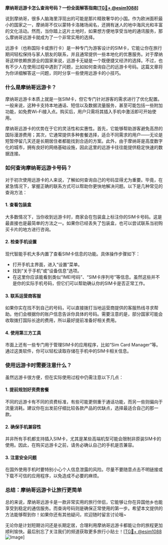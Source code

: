 **摩纳哥远游卡怎么查询号码？一份全面解答指南[[TG💪+ @esim1088](https://t.me/s/esim1088)]**

说到摩纳哥，很多人脑海里浮现出的可能是那片精致奢华的小国。作为欧洲面积最小的国家之一，摩纳哥不仅以蒙特卡洛赌场闻名，还拥有迷人的地中海风光和丰富的文化活动。然而，当你踏上这片土地时，如果想方便地享受当地的通讯服务，那么摩纳哥远游卡就成为了一个非常实用的选择。

远游卡（也称国际卡或旅行卡）是一种专门为游客设计的SIM卡，它能让你在旅行期间轻松保持与家人朋友的联系，并且通常提供一些本地化的优惠服务。对于摩纳哥这样依赖旅游业的国家来说，远游卡无疑是一个既便捷又经济的选择。不过，也有不少人在使用过程中遇到了问题，比如如何查询自己的远游卡号码。这篇文章将为你详细解答这一问题，同时分享一些使用远游卡的小技巧。

### **什么是摩纳哥远游卡？**

摩纳哥远游卡本质上就是一张SIM卡，但它专门针对游客的需求进行了优化配置。一般来说，这种卡支持本地通话、短信以及数据流量服务，甚至可能包括一些附加功能，如免费Wi-Fi接入点。购买后，用户只需将其插入手机中激活即可开始使用。

摩纳哥远游卡的优势在于它的灵活性和实惠性。首先，它能够帮助游客避免高昂的国际漫游费用；其次，它通常提供多种套餐选择，适合不同需求的用户——无论是短暂停留几天还是长期居住者都能找到合适的方案。此外，由于摩纳哥是高度数字化的城市，拥有良好的网络基础设施，因此这里的远游卡往往能提供稳定快速的数据连接。

### **如何查询摩纳哥远游卡号码？**

对于初次使用远游卡的人来说，了解如何查询自己的号码显得尤为重要。毕竟，在紧急情况下，掌握正确的联系方式可以帮助你更快地解决问题。以下是几种常见的查询方法：

#### **1. 查看包装盒**
大多数情况下，当你收到远游卡时，商家会在包装盒上标注你的SIM卡号码。这是最直接也是最简单的方法之一。如果你已经丢失了包装盒，也可以尝试联系当初购买卡片的地方进行咨询。

#### **2. 检查手机设置**
现代智能手机大多内置了查看SIM卡信息的功能。具体操作步骤如下：
- 打开手机主界面，进入“设置”菜单。
- 找到“关于手机”或“设备信息”选项。
- 在这里你应该能看到类似“IMEI号码”、“SIM卡序列号”等信息。虽然这些并不是你的实际手机号码，但它们可以帮助确认你的SIM卡是否正常工作。

#### **3. 联系运营商客服**
如果你实在找不到自己的号码，可以直接拨打当地运营商提供的客服热线寻求帮助。他们会根据你的账户信息告诉你具体的号码。需要注意的是，部分国家可能会收取拨打国际长途的费用，所以最好提前准备好相关费用。

#### **4. 使用第三方工具**
市面上还有一些专门用于管理SIM卡的应用程序，比如“Sim Card Manager”等。通过这类软件，你可以轻松读取存储在手机中的SIM卡相关信息。

### **使用远游卡时需要注意什么？**

虽然远游卡很方便，但在实际使用过程中仍需注意以下几点：

#### **1. 提前规划好资费套餐**
不同的远游卡有不同的资费标准，有些可能更侧重于通话功能，而另一些则偏向于流量消耗。建议你在出发前仔细比较各款产品的优缺点，选择最适合自己的那一款。

#### **2. 确保手机兼容性**
并非所有手机都支持插入SIM卡，尤其是某些高端机型可能会限制非原装SIM卡的使用。因此，在购买远游卡之前，请务必确认自己的手机是否兼容。

#### **3. 注意安全问题**
在国外使用手机时要特别小心个人信息泄露的风险。尽量不要随意点击不明链接或下载不可信的应用程序，以免造成不必要的麻烦。

### **总结：摩纳哥远游卡让旅行更简单**

总的来说，摩纳哥远游卡是一款非常实用的旅行伴侣，它能够让你在异国他乡也能享受到稳定的通信服务。而查询号码则是确保正常使用的第一步。希望本文提供的方法能够帮到你！如果你还有其他疑问，欢迎随时留言讨论哦~ 

无论你是计划短期访问还是长期定居，合理利用摩纳哥远游卡都能让你的旅程更加顺利愉快。最后别忘了关注我们的频道获取更多旅行小贴士！[[TG💪+ @esim1088](https://t.me/s/esim1088) ![Image](https://i.postimg.cc/4NQfJmqS/Snipaste-2025-05-13-00-14-12.png)]